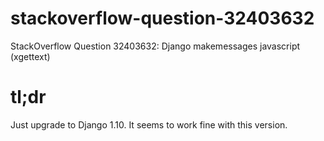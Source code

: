 # stackoverflow-question-32403632
StackOverflow Question 32403632: Django makemessages javascript (xgettext)

# tl;dr

Just upgrade to Django 1.10. It seems to work fine with this version.
